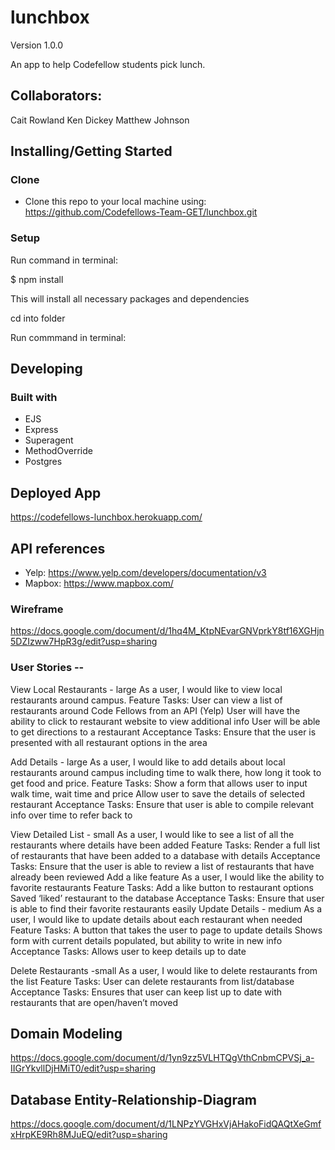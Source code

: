 # lunchbox
Version 1.0.0

An app to help Codefellow students pick lunch. 

## Collaborators:
Cait Rowland
Ken Dickey
Matthew Johnson

## Installing/Getting Started 

### Clone
* Clone this repo to your local machine using: https://github.com/Codefellows-Team-GET/lunchbox.git

### Setup
Run command in terminal: 

$ npm install 

This will install all necessary packages and dependencies 

cd into folder

Run commmand in terminal: 


## Developing 
### Built with
* EJS
* Express
* Superagent
* MethodOverride 
* Postgres

## Deployed App
https://codefellows-lunchbox.herokuapp.com/

## API references 
* Yelp: https://www.yelp.com/developers/documentation/v3
* Mapbox: https://www.mapbox.com/ 

### Wireframe
https://docs.google.com/document/d/1hq4M_KtpNEvarGNVprkY8tf16XGHjn5DZIzww7HpR3g/edit?usp=sharing

### User Stories --

View Local Restaurants - large
As a user, I would like to view local restaurants around campus.
	Feature Tasks: 
User can view a list of restaurants around Code Fellows from an API (Yelp)
User will have the ability to click to restaurant website to view additional info
User will be able to get directions to a restaurant 
	Acceptance Tasks: 
Ensure that the user is presented with all restaurant options in the area

Add Details - large
As a user, I would like to add details about local restaurants around campus including time to walk there, how long it took to get food and price. 
	Feature Tasks: 
Show a form that allows user to input walk time, wait time and price
Allow user to save the details of selected restaurant 
	Acceptance Tasks: 
Ensure that user is able to compile relevant info over time to refer back to

View Detailed List - small 
As a user, I would like to see a list of all the restaurants where details have been added 
	Feature Tasks: 
Render a full list of restaurants that have been added to a database with details 
	Acceptance Tasks: 
Ensure that the user is able to review a list of restaurants that have already been reviewed 
Add a like feature 
As a user, I would like the ability to favorite restaurants 
	Feature Tasks: 
Add a like button to restaurant options
Saved ‘liked’ restaurant to the database 
	Acceptance Tasks: 
Ensure that user is able to find their favorite restaurants easily 
Update Details - medium
As a user, I would like to update details about each restaurant when needed
	Feature Tasks: 
A button that takes the user to page to update details 
Shows form with current details populated, but ability to write in new info
	Acceptance Tasks: 
Allows user to keep details up to date 

Delete Restaurants -small 
As a user, I would like to delete restaurants from the list 
	Feature Tasks: 
User can delete restaurants from list/database
	Acceptance Tasks: 
Ensures that user can keep list up to date with restaurants that are open/haven’t moved

## Domain Modeling
https://docs.google.com/document/d/1yn9zz5VLHTQgVthCnbmCPVSj_a-IIGrYkvllDjHMiT0/edit?usp=sharing

## Database Entity-Relationship-Diagram
https://docs.google.com/document/d/1LNPzYVGHxVjAHakoFidQAQtXeGmfxHrpKE9Rh8MJuEQ/edit?usp=sharing





